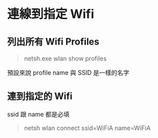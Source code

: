 # 連線到指定 Wifi

## 列出所有 Wifi Profiles

> netsh.exe wlan show profiles

預設來說 profile name 與 SSID 是一樣的名字

## 連到指定的 Wifi

ssid 跟 name 都是必填

> netsh wlan connect ssid=WiFiA name=WiFiA

